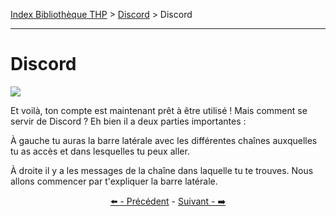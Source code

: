 [Index Bibliothèque THP](https://github.com/TheHackingProject/bibliotheque-THP) > [Discord](https://github.com/TheHackingProject/bibliotheque-THP/blob/master/sommaires/tuto_discord.md) > Discord

___

# Discord

![](https://i.imgur.com/w3WVw4d.png)

Et voilà, ton compte est maintenant prêt à être utilisé ! Mais comment se servir de Discord ? Eh bien il a deux parties importantes :

À gauche tu auras la barre latérale avec les différentes chaînes auxquelles tu as accès et dans lesquelles tu peux aller.

À droite il y a les messages de la chaîne dans laquelle tu te trouves.
Nous allons commencer par t'expliquer la barre latérale.


<div align="center">

[⬅️ - Précédent](https://github.com/TheHackingProject/bibliotheque-THP/blob/master/tuto_discord/parametres.md) - [Suivant - ➡️](https://github.com/TheHackingProject/bibliotheque-THP/blob/master/tuto_discord/la_barre_laterale.md)

</div>